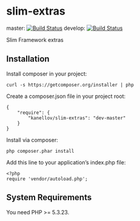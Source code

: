 # slim-extras

master: [![Build Status](https://travis-ci.org/kanellov/slim-extras.svg?branch=master)](https://travis-ci.org/kanellov/slim-extras)
develop: [![Build Status](https://travis-ci.org/kanellov/slim-extras.svg?branch=develop)](https://travis-ci.org/kanellov/slim-extras)

Slim Framework extras

## Installation

Install composer in your project:

    curl -s https://getcomposer.org/installer | php

Create a composer.json file in your project root:

    {
        "require": {
            "kanellov/slim-extras": "dev-master"
        }
    }

Install via composer:

    php composer.phar install

Add this line to your application’s index.php file:

    <?php
    require 'vendor/autoload.php';

## System Requirements

You need PHP >= 5.3.23.
